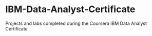 # IBM-Data-Analyst-Certificate
Projects and labs completed during the Coursera IBM Data Analyst Certificate
